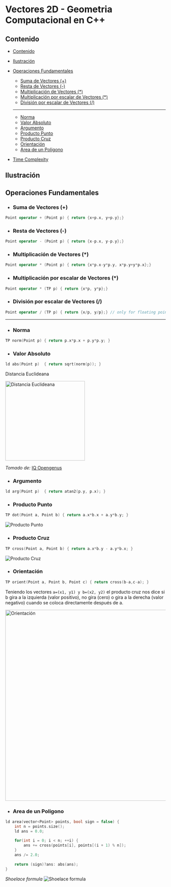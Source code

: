 # Vectores 2D - Geometria Computacional en C++

## Contenido

* [Contenido](#contenido)
* [Ilustración](#ilustración)
* [Operaciones Fundamentales](#operaciones-fundamentales)
    * [Suma de Vectores (+)](#suma-de-vectores-)
    * [Resta de Vectores (-)](#resta-de-vectores--)
    * [Multiplicación de Vectores (*)](#multiplicación-de-vectores-)
    * [Multiplicación por escalar de Vectores (*)](#multiplicación-por-escalar-de-vectores-)
    * [División por escalar de Vectores (/)](#división-por-escalar-de-vectores-)
    ---
    * [Norma](#norma)
    * [Valor Absoluto](#valor-absoluto)
    * [Argumento](#argumento)
    * [Producto Punto](#producto-punto)
    * [Producto Cruz](#producto-cruz)
    * [Orientación](#orientación)
    * [Area de un Poligono](#area-de-un-poligono)

* [Time Complexity](#time-complexity)

## Ilustración

## Operaciones Fundamentales

* ### Suma de Vectores (+)
```c++
Point operator + (Point p) { return {x+p.x, y+p.y};}
```

* ### Resta de Vectores (-)
```c++
Point operator - (Point p) { return {x-p.x, y-p.y};}
```


* ### Multiplicación de Vectores (*)
```c++
Point operator * (Point p) { return {x*p.x-y*p.y, x*p.y+y*p.x};}
```

* ### Multiplicación por escalar de Vectores (*)
```c++
Point operator * (TP p) { return {x*p, y*p};}
```

* ### División por escalar de Vectores (/)
```c++
Point operator / (TP p) { return {x/p, y/p};} // only for floating point
```

----

* ### Norma
```c++
TP norm(Point p) { return p.x*p.x + p.y*p.y; }
```

* ### Valor Absoluto
```c++
ld abs(Point p)  { return sqrt(norm(p)); }
```
Distancia Euclideana

<img alt="Distancia Euclideana" src="https://i.ibb.co/xYhjL3Q/Euclidean-s-Distance.jpg" width="250">

_Tomado de:_ [IQ Opengenus](https://iq.opengenus.org/euclidean-vs-manhattan-vs-chebyshev-distance/)

* ### Argumento
```c++
ld arg(Point p)  { return atan2(p.y, p.x); }
```

* ### Producto Punto
```c++
TP dot(Point a, Point b) { return a.x*b.x + a.y*b.y; }
```

![Producto Punto](https://i.ibb.co/xLZPqDz/dot.png)

* ### Producto Cruz
```c++
TP cross(Point a, Point b) { return a.x*b.y - a.y*b.x; }
```

![Producto Cruz](https://i.ibb.co/StDcLPx/cross.png)

* ### Orientación
```c++
TP orient(Point a, Point b, Point c) { return cross(b-a,c-a); }
```

Teniendo los vectores `a=(x1, y1) y b=(x2, y2)` el producto cruz nos dice si b gira a la izquierda (valor positivo), no gira (cero) o gira a la derecha (valor negativo) cuando se coloca directamente después de a.

<img alt="Orientación" src="https://i.ibb.co/nLhSdCz/Orient.png" width="600">

* ### Area de un Poligono

```c++
ld area(vector<Point> points, bool sign = false) {
    int n = points.size();
    ld ans = 0.0;
    
    for(int i = 0; i < n; ++i) {
        ans += cross(points[i], points[(i + 1) % n]);
    }
    ans /= 2.0;
    
    return (sign)?ans: abs(ans);
}
```
_Shoelace formula_
![Shoelace formula](https://wikimedia.org/api/rest_v1/media/math/render/svg/97b9489b2066a86e294d362aa9160f1a4484ccee)